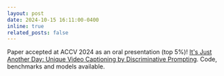 ```yaml
---
layout: post
date: 2024-10-15 16:11:00-0400
inline: true
related_posts: false
---
```


Paper accepted at ACCV 2024 as an oral presentation (top 5%)! [It's Just Another Day: Unique Video Captioning by Discriminative Prompting](https://tobyperrett.github.io/its-just-another-day/). Code, benchmarks and models available.
